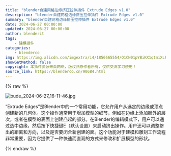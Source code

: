 ```yaml
---
title: "blender自建网格边缘挤压拉伸插件 Extrude Edges v1.0"
description: "blender自建网格边缘挤压拉伸插件 Extrude Edges v1.0"
summary: "blender自建网格边缘挤压拉伸插件 Extrude Edges v1.0"
date: 2024-06-27 00:00:00
updated: 2024-06-27 00:00:00
author: blenderit
tags: 
    - 建模插件
categories:
    - blenderco
img: https://img.alicdn.com/imgextra/i4/1856665554/O1CN01pYBiKX1qtmiXLPL6h_!!1856665554.jpg
showGetMethod: false
copyright: 本插件资源来自网络，版权归原作者所有，仅供交流学习使用！
source_link: https://blenderco.cn/90684.html
---
```


{% raw %}
<p><img src="https://img.alicdn.com/imgextra/i4/1856665554/O1CN01pYBiKX1qtmiXLPL6h_!!1856665554.jpg" alt="bude_2024-06-27_16-11-46.jpg"></p><p>“Extrude Edges”是Blender中的一个常用功能，它允许用户从选定的边缘或顶点创建新的几何体。这个操作通常用于增加模型的细节，例如在边缘上添加额外的层次，或者在模型的表面上创建凸起的部分。在Blender的编辑模式下，用户可以通过选中边缘，然后按下快捷键E（默认设置）来启动挤出操作。用户还可以调整挤出的距离和方向，以及是否要闭合新创建的面。这个功能对于建模和雕刻工作流程非常重要，因为它提供了一种快速而直观的方式来修改和扩展模型的形状。</p>
<div style="display: none">blenderco</div>
{% endraw %}